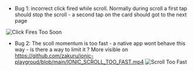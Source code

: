 
- Bug 1: incorrect click fired while scroll.
Normally during scroll a first tap should stop the scroll - a second tap on the card should got to the next page

![Click Fires Too Soon](https://github.com/zakuru/ionic-playgroud/blob/main/IONIC_CLICK_ISSUE.gif)



- Bug 2: The scoll momentum is too fast - a native app wont behave this way - is there a way to limit it ?
  More visible on https://github.com/zakuru/ionic-playgroud/blob/main/IONIC_SCROLL_TOO_FAST.mp4
![Scroll Too Fast](https://github.com/zakuru/ionic-playgroud/blob/main/IONIC_SCROLL_TOO_FAST.gif)
